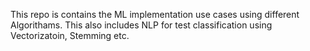This repo is contains the ML implementation use cases using different Algorithams.
This also includes NLP for test classification using Vectorizatoin, Stemming etc.
